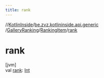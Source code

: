 ```yaml
---
title: rank
---
```

//[KotlinInside](../../../../index.html)/[be.zvz.kotlininside.api.generic](../../index.html)
/[GalleryRanking](../index.html)/[RankingItem](index.html)/[rank](rank.html)

# rank

[jvm]\
val [rank](rank.html): [Int](https://kotlinlang.org/api/latest/jvm/stdlib/kotlin/-int/index.html)




